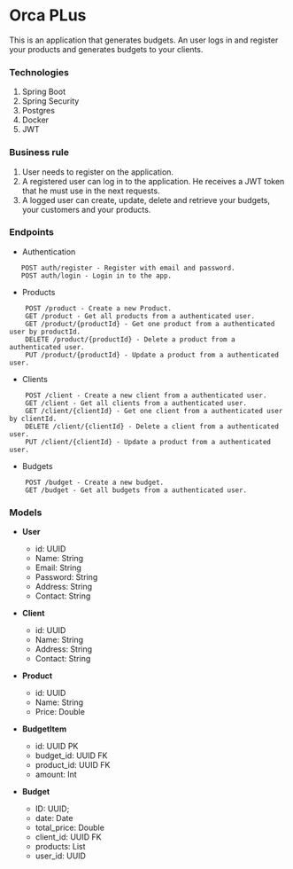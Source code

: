 # Orca PLus

This is an application that generates budgets. An user logs in and register your products and generates budgets to your clients.  

### Technologies
1) Spring Boot
2) Spring Security
3) Postgres
4) Docker
5) JWT

### Business rule

1) User needs to register on the application. 
2) A registered user can log in to the application. He receives a JWT token that he must use in the next requests.
3) A logged user can create, update, delete and retrieve your budgets, your customers and your products.

### Endpoints

* Authentication

```
   POST auth/register - Register with email and password.
   POST auth/login - Login in to the app.
```

* Products

```
    POST /product - Create a new Product.
    GET /product - Get all products from a authenticated user.
    GET /product/{productId} - Get one product from a authenticated user by productId.
    DELETE /product/{productId} - Delete a product from a authenticated user.
    PUT /product/{productId} - Update a product from a authenticated user.
```

* Clients

```
    POST /client - Create a new client from a authenticated user.
    GET /client - Get all clients from a authenticated user.
    GET /client/{clientId} - Get one client from a authenticated user by clientId.
    DELETE /client/{clientId} - Delete a client from a authenticated user.
    PUT /client/{clientId} - Update a product from a authenticated user.
```

* Budgets

```
    POST /budget - Create a new budget.
    GET /budget - Get all budgets from a authenticated user.
```


### Models
* **User**
    * id: UUID
    * Name: String
    * Email: String
    * Password: String
    * Address: String
    * Contact: String

* **Client**
    * id: UUID
    * Name: String
    * Address: String
    * Contact: String

* **Product**
  * id: UUID
  * Name: String
  * Price: Double
  
* **BudgetItem** 
    * id: UUID PK 
    * budget_id: UUID FK
    * product_id: UUID FK
    * amount: Int

* **Budget**
  * ID: UUID;
  * date: Date
  * total_price: Double
  * client_id: UUID FK
  * products: List<BudgetItem>
  * user_id: UUID
 
    